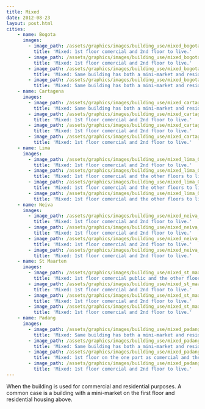 ```yaml
---
title: Mixed
date: 2012-08-23
layout: post.html
cities:
    - name: Bogota
      images:
        - image_path: /assets/graphics/images/building_use/mixed_bogota_01.jpg
          title: 'Mixed: 1st floor comercial and 2nd floor to live.'
        - image_path: /assets/graphics/images/building_use/mixed_bogota_02.jpg
          title: 'Mixed: 1st floor comercial and 2nd floor to live.'
        - image_path: /assets/graphics/images/building_use/mixed_bogota_03.jpg
          title: 'Mixed: Same building has both a mini-market and residential area.'
        - image_path: /assets/graphics/images/building_use/mixed_bogota_04.jpg
          title: 'Mixed: Same building has both a mini-market and residential area.'
    - name: Cartagena
      images:
        - image_path: /assets/graphics/images/building_use/mixed_cartagena_01.jpg
          title: 'Mixed: Same building has both a mini-market and residential area.'
        - image_path: /assets/graphics/images/building_use/mixed_cartagena_02.jpg
          title: 'Mixed: 1st floor comercial and 2nd floor to live.'
        - image_path: /assets/graphics/images/building_use/mixed_cartagena_03.jpg
          title: 'Mixed: 1st floor comercial and 2nd floor to live.'
        - image_path: /assets/graphics/images/building_use/mixed_cartagena_04.jpg
          title: 'Mixed: 1st floor comercial and 2nd floor to live.'
    - name: Lima
      images:
        - image_path: /assets/graphics/images/building_use/mixed_lima_01.jpg
          title: 'Mixed: 1st floor comercial and 2nd floor to live.'
        - image_path: /assets/graphics/images/building_use/mixed_lima_02.jpg
          title: 'Mixed: 1st floor comercial and the other floors to live.'
        - image_path: /assets/graphics/images/building_use/mixed_lima_03.jpg
          title: 'Mixed: 1st floor comercial and the other floors to live.'
        - image_path: /assets/graphics/images/building_use/mixed_lima_04.jpg
          title: 'Mixed: 1st floor comercial and the other floors to live.'
    - name: Neiva
      images:
        - image_path: /assets/graphics/images/building_use/mixed_neiva_01.jpg
          title: 'Mixed: 1st floor comercial and 2nd floor to live.'
        - image_path: /assets/graphics/images/building_use/mixed_neiva_02.jpg
          title: 'Mixed: 1st floor comercial and 2nd floor to live.'
        - image_path: /assets/graphics/images/building_use/mixed_neiva_03.jpg
          title: 'Mixed: 1st floor comercial and 2nd floor to live.'
        - image_path: /assets/graphics/images/building_use/mixed_neiva_04.jpg
          title: 'Mixed: 1st floor comercial and 2nd floor to live.'
    - name: St Maarten
      images:
        - image_path: /assets/graphics/images/building_use/mixed_st_maarten_01.jpg
          title: 'Mixed: 1st floor comercial public and the other floors to live.'
        - image_path: /assets/graphics/images/building_use/mixed_st_maarten_02.jpg
          title: 'Mixed: 1st floor comercial and 2nd floor to live.'
        - image_path: /assets/graphics/images/building_use/mixed_st_maarten_03.jpg
          title: 'Mixed: 1st floor comercial and 2nd floor to live.'
        - image_path: /assets/graphics/images/building_use/mixed_st_maarten_04.jpg
          title: 'Mixed: 1st floor comercial and 2nd floor to live.'
    - name: Padang
      images:
        - image_path: /assets/graphics/images/building_use/mixed_padang_01.jpg
          title: 'Mixed: Same building has both a mini-market and residential area.'
        - image_path: /assets/graphics/images/building_use/mixed_padang_02.jpg
          title: 'Mixed: Same building has both a mini-market and residential area.'
        - image_path: /assets/graphics/images/building_use/mixed_padang_03.jpg
          title: 'Mixed: 1st floor on the one part as comercial and the other part as residential, 2nd floor residential.'
        - image_path: /assets/graphics/images/building_use/mixed_padang_04.jpg
          title: 'Mixed: 1st floor comercial and 2nd floor to live.'            
---
```

When the building is used for commercial and residential purposes. A common case is a building with a mini-market on the first floor and residential housing above.